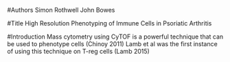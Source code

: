 #Authors
Simon Rothwell
John Bowes

#Title
High Resolution Phenotyping of Immune Cells in Psoriatic Arthritis

#Introduction
Mass cytometry using CyTOF is a powerful technique that can be used to phenotype cells (Chinoy 2011)
Lamb et al was the first instance of using this technique on T-reg cells (Lamb 2015)

